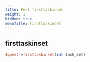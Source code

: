 ```yaml
---
title: Perl firsttaskinset
weight: 1
hidden: true
menuTitle: firsttaskinset
---
```

## firsttaskinset
```perl
$quest->firsttaskinset(int task_set)
```